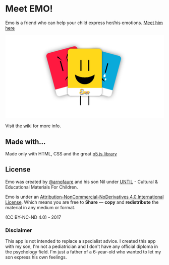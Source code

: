 # Meet EMO!
Emo is a friend who can help your child express her/his emotions.
[Meet him here](https://arnofaure.github.io/emo/)

![Emo Thumb](for-wiki/emo-thumb.jpg)

Visit the [wiki](https://github.com/arnofaure/emo/wiki) for more info.

## Made with...
Made only with HTML, CSS and the great [p5.js library](https://github.com/processing/p5.js)

## License
Emo was created by [@arnofaure](https://github.com/arnofaure) and his son Nil under [UNTIL](https://www.untilstudio.ca/) - Cultural & Educational Materials For Children.

Emo is under an  [Attribution-NonCommercial-NoDerivatives 4.0 International License](https://creativecommons.org/licenses/by-nc-nd/4.0/). Which means you are free to **Share** — **copy** and **redistribute** the material in any medium or format.

(CC BY-NC-ND 4.0) - 2017

### Disclaimer
This app is not intended to replace a specialist advice. I created this app with my son, I'm not a pediatrician and I don't have any official diploma in the psychology field. I'm just a father of a 6-year-old who wanted to let my son express his own feelings.
